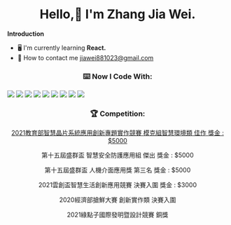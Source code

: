 <div className="Title" align="center">
    <h1>Hello,👋 I'm Zhang Jia Wei.</h1>
</div>

**Introduction**

- 🖥️ I'm currently learning **React.**
- 📮 How to contact me <jiawei881023@gmail.com>

<div className="Skills">
    <h3 align="center">⌨️ Now I Code With:</h3>
    <img src="https://img.shields.io/badge/VSCode-0078D4?style=for-the-badge&logo=visual%20studio%20code&logoColor=white">
    <img src="https://img.shields.io/badge/HTML5-E34F26?style=for-the-badge&logo=html5&logoColor=white">
    <img src="https://img.shields.io/badge/CSS3-1572B6?style=for-the-badge&logo=css3&logoColor=white">
    <img src="https://img.shields.io/badge/JavaScript-323330?style=for-the-badge&logo=javascript&logoColor=F7DF1E">
    <img src="https://img.shields.io/badge/React-20232A?style=for-the-badge&logo=react&logoColor=61DAFB">
    <img src="https://img.shields.io/badge/GitHub%20Pages-222222?style=for-the-badge&logo=GitHub%20Pages&logoColor=white">
    <img src="https://img.shields.io/badge/GitHub-100000?style=for-the-badge&logo=github&logoColor=white">
    <img src="https://img.shields.io/badge/GIT-E44C30?style=for-the-badge&logo=git&logoColor=white">
    <img src="https://img.shields.io/badge/Figma-F24E1E?style=for-the-badge&logo=figma&logoColor=white">
</div>

<div className="competition" align="center">
    <h3>🏆 Competition: </h3>
        <p><a href="https://www.nfu.edu.tw/zh/approved-news-nfu/approved-news-nfu-news/8352-1">2021教育部智慧晶片系統應用創新專題實作競賽 模克組智慧環境類 佳作 獎金 : $5000</a></p>
        <p>第十五屆盛群盃 智慧安全防護應用組 傑出 獎金 : $5000</p>
        <p>第十五屆盛群盃 人機介面應用獎 第三名 獎金 : $5000</p>
        <p>2021雲創盃智慧生活創新應用競賽 決賽入圍 獎金 : $3000</p>
        <p>2020經濟部搶鮮大賽 創新實作類 決賽入圍
        <p>2021綠點子國際發明暨設計競賽 銅獎</p>
</div>
